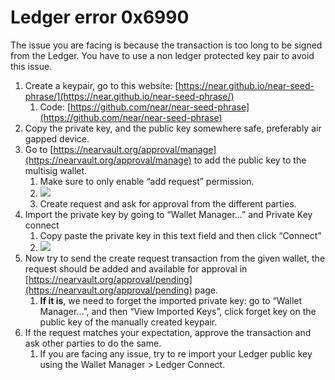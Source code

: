 # Ledger error 0x6990

The issue you are facing is because the transaction is too long to be signed from the Ledger. You have to use a non ledger protected key pair to avoid this issue.

1. Create a keypair, go to this website: [https://near.github.io/near-seed-phrase/](https://near.github.io/near-seed-phrase/)
   1. Code: [https://github.com/near/near-seed-phrase](https://github.com/near/near-seed-phrase)
2. Copy the private key, and the public key somewhere safe, preferably air gapped device.
3. Go to [https://nearvault.org/approval/manage](https://nearvault.org/approval/manage) to add the public key to the multisig wallet.
   1. Make sure to only enable “add request” permission.
   2. ![](https://lh7-eu.googleusercontent.com/IDkKAunBx-osLVtWbC9KeKGX7qadk6ACqoUn90EIWMfAA4FL38X9R9ZMtQe0XKYzM2Baht2e1ImJ3MLdTgOWrXru75RCMt7GONPN8yQ4yIAPXlf6Qagy2XhUwBckhqzW4rxe-LiRgA-SV2LSCO-qBAY)
   3. Create request and ask for approval from the different parties.
4. Import the private key by going to “Wallet Manager…” and Private Key connect
   1. Copy paste the private key in this text field and then click “Connect”
   2. ![](https://lh7-eu.googleusercontent.com/IW8nye6iQvgwYpRT2VL1YrpEAHJKhxjqBQcVGU5bwYhLrRO1U0UgCVuQNT6c8G8M1VsTbgbiEBB8CqQ0UWLu5KWY3NFgAQo5iWZU0qvm8bXJ5gIVeRE-gya6WiZU4IHAwOE8Ah4fs3PvD0UFnrwHTxA)
5. Now try to send the create request transaction from the given wallet, the request should be added and available for approval in [https://nearvault.org/approval/pending](https://nearvault.org/approval/pending) page.
   1. **If it is**, we need to forget the imported private key: go to “Wallet Manager…”, and then “View Imported Keys”, click forget key on the public key of the manually created keypair.
6. If the request matches your expectation, approve the transaction and ask other parties to do the same.
   1. If you are facing any issue, try to re import your Ledger public key using the Wallet Manager > Ledger Connect.
